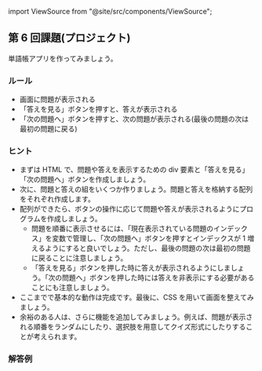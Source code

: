 import ViewSource from "@site/src/components/ViewSource";

## 第 6 回課題(プロジェクト)

単語帳アプリを作ってみましょう。

### ルール

- 画面に問題が表示される
- 「答えを見る」ボタンを押すと、答えが表示される
- 「次の問題へ」ボタンを押すと、次の問題が表示される(最後の問題の次は最初の問題に戻る)

### ヒント

- まずは HTML で、問題や答えを表示するための div 要素と「答えを見る」「次の問題へ」ボタンを作成しましょう。
- 次に、問題と答えの組をいくつか作りましょう。問題と答えを格納する配列をそれぞれ作成します。
- 配列ができたら、ボタンの操作に応じて問題や答えが表示されるようにプログラムを作成しましょう。
  - 問題を順番に表示させるには、「現在表示されている問題のインデックス」を変数で管理し、「次の問題へ」ボタンを押すとインデックスが 1 増えるようにすると良いでしょう。ただし、最後の問題の次は最初の問題に戻ることに注意しましょう。
  - 「答えを見る」ボタンを押した時に答えが表示されるようにしましょう。「次の問題へ」ボタンを押した時には答えを非表示にする必要があることにも注意しましょう。
- ここまでで基本的な動作は完成です。最後に、CSS を用いて画面を整えてみましょう。
- 余裕のある人は、さらに機能を追加してみましょう。例えば、問題が表示される順番をランダムにしたり、選択肢を用意してクイズ形式にしたりすることが考えられます。

### 解答例

<ViewSource url={import.meta.url} path="_samples/flashcard" />
